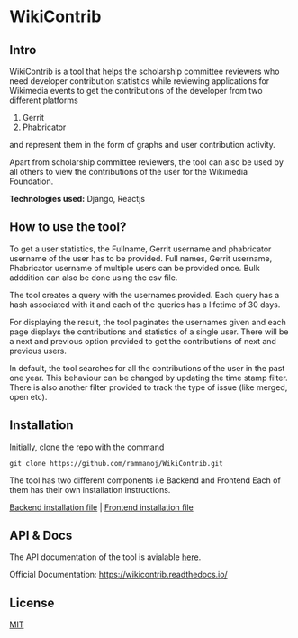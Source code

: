 # WikiContrib

## Intro 

WikiContrib is a tool that helps the scholarship committee reviewers who need developer contribution statistics while reviewing applications for Wikimedia events to get the contributions of the developer from two different platforms 

1. Gerrit
2. Phabricator

and represent them in the form of graphs and user contribution activity.

Apart from scholarship committee reviewers, the tool can also be used by all others to view the contributions of the user for the Wikimedia Foundation.


**Technologies used:** Django, Reactjs

## How to use the tool?

To get a user statistics, the Fullname, Gerrit username and phabricator username of the user has to be provided. Full names, Gerrit username, Phabricator username of multiple users can be provided once. Bulk adddition can also be done using the csv file.

The tool creates a query with the usernames provided. Each query has a hash associated with it and each of the queries has a lifetime of 30 days.

For displaying the result, the tool paginates the usernames given and each page displays the contributions and statistics of a single user. There will be a next and previous option provided to get the contributions of next and previous users. 

In default, the tool searches for all the contributions of the user in the past one year. This behaviour can be changed by updating the time stamp filter. There is also another filter provided to track the type of issue (like merged, open etc).

## Installation
Initially, clone the repo with the command

```commandline
git clone https://github.com/rammanoj/WikiContrib.git
```


The tool has two different components i.e Backend and Frontend Each of them has their own installation instructions.

[Backend installation file](https://github.com/rammanoj/WikiContrib/blob/master/backend/Contraband/Install.md) | [Frontend installation file](https://github.com/rammanoj/WikiContrib/tree/master/frontend/Contraband-Frontend/Install.md)

## API & Docs

The API documentation of the tool is avialable [here](https://documenter.getpostman.com/view/6222710/SVYurxMj).

Official Documentation: https://wikicontrib.readthedocs.io/

## License

[MIT](https://github.com/rammanoj/WikiContrib/blob/master/LICENSE)